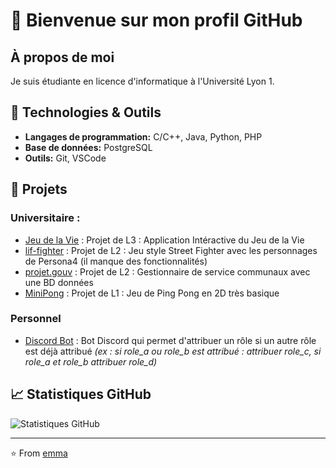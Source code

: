 # 👋 Bienvenue sur mon profil GitHub


## À propos de moi
Je suis étudiante en licence d'informatique à l'Université Lyon 1.


## 🔧 Technologies & Outils
- **Langages de programmation:** C/C++, Java, Python, PHP
- **Base de données:** PostgreSQL
- **Outils:** Git, VSCode


## 🚀 Projets
### Universitaire : 
- [Jeu de la Vie](https://github.com/emmamrgn/JeuDeLaVie) : Projet de L3 : Application Intéractive du Jeu de la Vie
- [lif-fighter](https://github.com/emmamrgn/lif-fighter) : Projet de L2 : Jeu style Street Fighter avec les personnages de Persona4 (il manque des fonctionnalités)
- [projet.gouv](https://github.com/emmamrgn/service.gouv) : Projet de L2 : Gestionnaire de service communaux avec une BD données
- [MiniPong](https://github.com/emmamrgn/MiniPong) : Projet de L1 : Jeu de Ping Pong en 2D très basique


### Personnel
- [Discord Bot](https://github.com/emmamrgn/m4_discord_bot) : Bot Discord qui permet d'attribuer un rôle si un autre rôle est déjà attribué *(ex : si role_a ou role_b est attribué : attribuer role_c, si role_a et role_b attribuer role_d)*


## 📈 Statistiques GitHub
![Statistiques GitHub](https://github-readme-stats.vercel.app/api?username=emmamrgn&show_icons=true&theme=radical)


---
⭐️ From [emma](https://github.com/emmamrgn)
